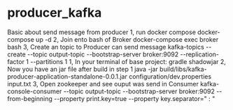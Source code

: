 # producer_kafka
Basic about send message from producer
1, run docker compose
      docker-compose up -d
2, Join ento bash of Broker
      docker-compose exec broker bash
3, Create an topic to Producer can send message
      kafka-topics --create --topic output-topic --bootstrap-server broker:9092 --replication-factor 1 --partitions 1
1, In your terminal of base project: 
      gradle shadowjar
2, Now you have an jar file after build in step 1
      java -jar build/libs/kafka-producer-application-standalone-0.0.1.jar configuration/dev.properties input.txt
3, Open zookeeper and see ouput was send in Consumer
      kafka-console-consumer --topic output-topic  --bootstrap-server broker:9092 --from-beginning --property print.key=true  --property key.separator=" : "
